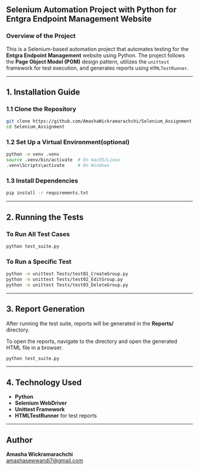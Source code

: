 ## **Selenium Automation Project with Python for Entgra Endpoint Management Website**

### **Overview of the Project**  
This is a Selenium-based automation project that automates testing for the **Entgra Endpoint Management** website using Python. The project follows the **Page Object Model (POM)** design pattern, utilizes the `unittest` framework for test execution, and generates reports using `HTMLTestRunner`.

---

## **1. Installation Guide**  

### **1.1 Clone the Repository**  

```sh
git clone https://github.com/AmashaWickramarachchi/Selenium_Assignment.git
cd Selenium_Assignment
```

### **1.2 Set Up a Virtual Environment(optional)**  

```sh
python -m venv .venv
source .venv/bin/activate  # On macOS/Linux
.venv\Scripts\activate     # On Windows
```

### **1.3 Install Dependencies**  

```sh
pip install -r requirements.txt
```

---

## **2. Running the Tests**  

### **To Run All Test Cases**  

```sh
python test_suite.py
```

### **To Run a Specific Test**  

```sh
python -m unittest Tests/test01_CreateGroup.py
python -m unittest Tests/test02_EditGroup.py
python -m unittest Tests/test03_DeleteGroup.py
```

---

## **3. Report Generation**  

After running the test suite, reports will be generated in the **Reports/** directory.

To open the reports, navigate to the directory and open the generated HTML file in a browser.

```sh
python test_suite.py
```

---

## **4. Technology Used**  

- **Python**  
- **Selenium WebDriver**  
- **Unittest Framework**  
- **HTMLTestRunner** for test reports  

---

## **Author**  

**Amasha Wickramarachchi**  
amashasewwandi7@gmail.com  

